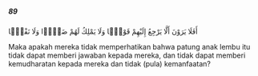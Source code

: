 ##### 89

<span class="ayah">أَفَلَا يَرَوْنَ أَلَّا يَرْجِعُ إِلَيْهِمْ قَوْلًۭا وَلَا يَمْلِكُ لَهُمْ ضَرًّۭا وَلَا نَفْعًۭا</span>

<span class="ayah_translation">Maka apakah mereka tidak memperhatikan bahwa patung anak lembu itu tidak dapat memberi jawaban kepada mereka, dan tidak dapat memberi kemudharatan kepada mereka dan tidak (pula) kemanfaatan?</span>
